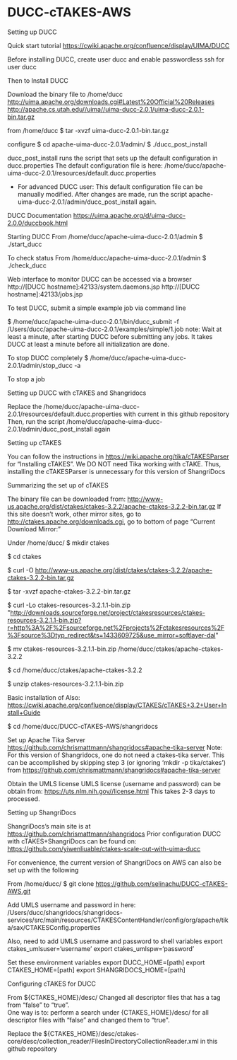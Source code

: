 # DUCC-cTAKES-AWS

Setting up DUCC

Quick start tutorial
https://cwiki.apache.org/confluence/display/UIMA/DUCC

Before installing DUCC, create user ducc and enable passwordless ssh for user ducc

Then to Install DUCC

Download the binary file to /home/ducc
http://uima.apache.org/downloads.cgi#Latest%20Official%20Releases
http://apache.cs.utah.edu//uima//uima-ducc-2.0.1/uima-ducc-2.0.1-bin.tar.gz

from /home/ducc
$ tar -xvzf uima-ducc-2.0.1-bin.tar.gz

configure
$ cd apache-uima-ducc-2.0.1/admin/
$ ./ducc_post_install

ducc_post_install runs the script that sets up the default configuration in ducc.properties
The default configuration file is here:
/home/ducc/apache-uima-ducc-2.0.1/resources/default.ducc.properties
* For advanced DUCC user: This default configuration file can be manually modified.  After changes are made, run the script apache-uima-ducc-2.0.1/admin/ducc_post_install again.

DUCC Documentation
https://uima.apache.org/d/uima-ducc-2.0.0/duccbook.html

Starting DUCC
From /home/ducc/apache-uima-ducc-2.0.1/admin
$ ./start_ducc

To check status
From /home/ducc/apache-uima-ducc-2.0.1/admin
$ ./check_ducc

Web interface to monitor DUCC can be accessed via a browser
http://[DUCC hostname]:42133/system.daemons.jsp
http://[DUCC hostname]:42133/jobs.jsp

To test DUCC, submit a simple example job via command line

$ /home/ducc/apache-uima-ducc-2.0.1/bin/ducc_submit -f /Users/ducc/apache-uima-ducc-2.0.1/examples/simple/1.job
note: Wait at least a minute, after starting DUCC before submitting any jobs. It takes DUCC at least a minute before all initialization are done.

To stop DUCC completely
$ /home/ducc/apache-uima-ducc-2.0.1/admin/stop_ducc -a

To stop a job 


Setting up DUCC with cTAKES and Shangridocs

Replace the /home/ducc/apache-uima-ducc-2.0.1/resources/default.ducc.properties with current in this github repository
Then, run the script /home/ducc/apache-uima-ducc-2.0.1/admin/ducc_post_install again

Setting up cTAKES 

You can follow the instructions in https://wiki.apache.org/tika/cTAKESParser for “Installing cTAKES”.
We DO NOT need Tika working with cTAKE. Thus, installing the cTAKESParser is unnecessary for this version of ShangriDocs

Summarizing the set up of cTAKES

The binary file can be downloaded from: http://www-us.apache.org/dist/ctakes/ctakes-3.2.2/apache-ctakes-3.2.2-bin.tar.gz
If this site doesn’t work, other mirror sites, go to http://ctakes.apache.org/downloads.cgi, go to bottom of page “Current Download Mirror:”

Under /home/ducc/
$ mkdir ctakes

$ cd ctakes

$ curl -O http://www-us.apache.org/dist/ctakes/ctakes-3.2.2/apache-ctakes-3.2.2-bin.tar.gz

$ tar -xvzf apache-ctakes-3.2.2-bin.tar.gz

$ curl -Lo ctakes-resources-3.2.1.1-bin.zip "http://downloads.sourceforge.net/project/ctakesresources/ctakes-resources-3.2.1.1-bin.zip?r=http%3A%2F%2Fsourceforge.net%2Fprojects%2Fctakesresources%2F%3Fsource%3Dtyp_redirect&ts=1433609725&use_mirror=softlayer-dal"

$ mv ctakes-resources-3.2.1.1-bin.zip /home/ducc/ctakes/apache-ctakes-3.2.2

$ cd /home/ducc/ctakes/apache-ctakes-3.2.2

$ unzip ctakes-resources-3.2.1.1-bin.zip


Basic installation of 
Also: https://cwiki.apache.org/confluence/display/CTAKES/cTAKES+3.2+User+Install+Guide


$ cd /home/ducc/DUCC-cTAKES-AWS/shangridocs

Set up Apache Tika Server
https://github.com/chrismattmann/shangridocs#apache-tika-server
Note: For this version of Shangridocs, one do not need a ctakes-tika server. This can be accomplished by skipping step 3 (or ignoring ‘mkdir -p tika/ctakes’) from https://github.com/chrismattmann/shangridocs#apache-tika-server

Obtain the UMLS license
UMLS license (username and password) can be obtain from: https://uts.nlm.nih.gov//license.html
This takes 2-3 days to processed.

Setting up ShangriDocs

ShangriDocs’s main site is at https://github.com/chrismattmann/shangridocs
Prior configuration DUCC with cTAKES+ShangriDocs can be found on: https://github.com/yiwenliuable/ctakes-scale-out-with-uima-ducc

For convenience, the current version of ShangriDocs on AWS can also be set up with the following

From /home/ducc/
$ git clone https://github.com/selinachu/DUCC-cTAKES-AWS.git


Add UMLS username and password in here:
/Users/ducc/shangridocs/shangridocs-services/src/main/resources/CTAKESContentHandler/config/org/apache/tika/sax/CTAKESConfig.properties

Also, need to add UMLS username and password to shell variables
export ctakes_umlsuser=‘username’
export ctakes_umlspw=‘password’


Set these environment variables
export DUCC_HOME=[path]
export CTAKES_HOME=[path]
export SHANGRIDOCS_HOME=[path]


Configuring cTAKES for DUCC

From ${CTAKES_HOME}/desc/
Changed all descriptor files that has a <multipleDeploymentAllowed> tag from “false” to “true”.  
One way is to: perform a search under {CTAKES_HOME}/desc/ for all descriptor files with “<multipleDeploymentAllowed>false”  and changed them to “true".  

Replace the ${CTAKES_HOME}/desc/ctakes-core/desc/collection_reader/FilesInDirectoryCollectionReader.xml in this github repository


